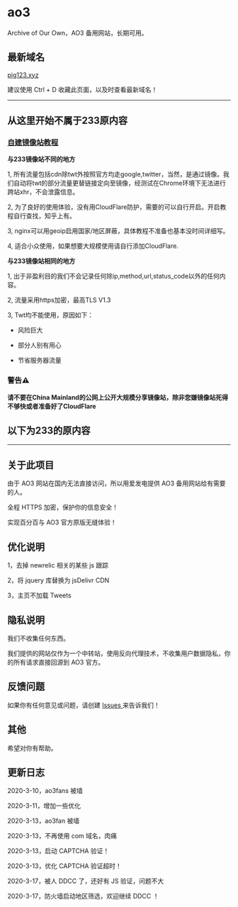 # ao3
Archive of Our Own，AO3 备用网站，长期可用。


## 最新域名

[pig123.xyz](https://pig123.xyz)

建议使用 Ctrl + D 收藏此页面，以及时查看最新域名！

---
## 从这里开始不属于233原内容

### [**自建镜像站教程**](https://github.com/ChrisChirs/ao3Rebuild)

**与233镜像站不同的地方**

1, 所有流量包括cdn除twt外按照官方均走google,twitter，当然，是通过镜像。我们自动将twt的部分流量更替链接定向至镜像，经测试在Chrome环境下无法进行跨站xhr，不会泄露信息。

2, 为了良好的使用体验，没有用CloudFlare防护，需要的可以自行开启。开启教程自行查找，知乎上有。

3, nginx可以用geoip启用国家/地区屏蔽，具体教程不准备也基本没时间详细写。

4, 适合小众使用，如果想要大规模使用请自行添加CloudFlare.

**与233镜像站相同的地方**

1, 出于非盈利目的我们不会记录任何除ip,method,url,status_code以外的任何内容。

2, 流量采用https加密，最高TLS V1.3

3, Twt均不能使用，原因如下：

- 风险巨大

- 部分人别有用心

- 节省服务器流量

### 警告⚠

**请不要在China Mainland的公网上公开大规模分享镜像站，除非您嫌镜像站死得不够快或者准备好了CloudFlare**

## 以下为233的原内容

---

## 关于此项目

由于 AO3 网站在国内无法直接访问，所以用爱发电提供 AO3 备用网站给有需要的人。

全程 HTTPS 加密，保护你的信息安全！

实现百分百与 AO3 官方原版无缝体验！

## 优化说明

1，去掉 newrelic 相关的某些 js 跟踪

2，将 jquery 库替换为 jsDelivr CDN

3，主页不加载 Tweets

## 隐私说明

我们不收集任何东西。

我们提供的网站仅作为一个中转站，使用反向代理技术，不收集用户数据隐私，你的所有请求直接回源到 AO3 官方。

## 反馈问题

如果你有任何意见或问题，请创建 [ Issues ](https://github.com/233boy/ao3/issues) 来告诉我们！

## 其他

希望对你有帮助。

## 更新日志

2020-3-10，ao3fans 被墙

2020-3-11，增加一些优化

2020-3-13，ao3fan 被墙

2020-3-13，不再使用 com 域名，肉痛

2020-3-13，启动 CAPTCHA 验证！

2020-3-13，优化 CAPTCHA 验证超时！

2020-3-17，被人 DDCC 了，还好有 JS 验证，问题不大

2020-3-17，防火墙启动地区筛选，欢迎继续 DDCC ！
